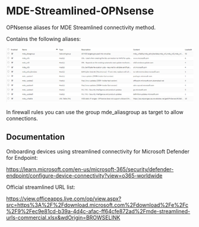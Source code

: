 # MDE-Streamlined-OPNsense

OPNsense aliases for MDE Streamlined connectivity method.

Contains the following aliases:

![screenshot](alias_screenshot.png "Screenshot of aliases in OPNsense management")

In firewall rules you can use the group mde_aliasgroup as target to allow connections.

## Documentation

Onboarding devices using streamlined connectivity for Microsoft Defender for Endpoint:

https://learn.microsoft.com/en-us/microsoft-365/security/defender-endpoint/configure-device-connectivity?view=o365-worldwide

Official streamlined URL list:

https://view.officeapps.live.com/op/view.aspx?src=https%3A%2F%2Fdownload.microsoft.com%2Fdownload%2Fe%2Fc%2F9%2Fec9e81cd-b39a-4d4c-afac-ff64cfe872ad%2Fmde-streamlined-urls-commercial.xlsx&wdOrigin=BROWSELINK
